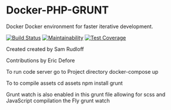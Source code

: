 # Docker-PHP-GRUNT
Docker Docker environment for faster iterative development.

[![Build Status](https://travis-ci.org/sam2332/Docker-PHP-GRUNT.svg?branch=master)](https://travis-ci.org/sam2332/Docker-PHP-GRUNT) [![Maintainability](https://api.codeclimate.com/v1/badges/d89c0aaf4590cc007e24/maintainability)](https://codeclimate.com/github/sam2332/Docker-PHP-GRUNT/maintainability) [![Test Coverage](https://api.codeclimate.com/v1/badges/d89c0aaf4590cc007e24/test_coverage)](https://codeclimate.com/github/sam2332/Docker-PHP-GRUNT/test_coverage)

Created created by Sam Rudloff

Contributions by Eric Defore

 


To run code server go to Project directory 
	docker-compose up

To to compile assets 
	cd assets 
	npm install
	grunt 

Grunt watch is also enabled in this grunt file allowing for scss and JavaScript compilation the Fly
	grunt watch
